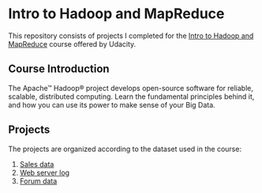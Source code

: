 # Intro to Hadoop and MapReduce
This repository consists of projects I completed for the [Intro to Hadoop and MapReduce](https://www.udacity.com/course/intro-to-hadoop-and-mapreduce--ud617) course offered by Udacity.

## Course Introduction
The Apache™ Hadoop® project develops open-source software for reliable, scalable, distributed computing. Learn the fundamental principles behind it, and how you can use its power to make sense of your Big Data.

## Projects
The projects are organized according to the dataset used in the course:  
1. [Sales data](/sales_data)
2. [Web server log](/web_server_log)
3. [Forum data](/forum_data)
